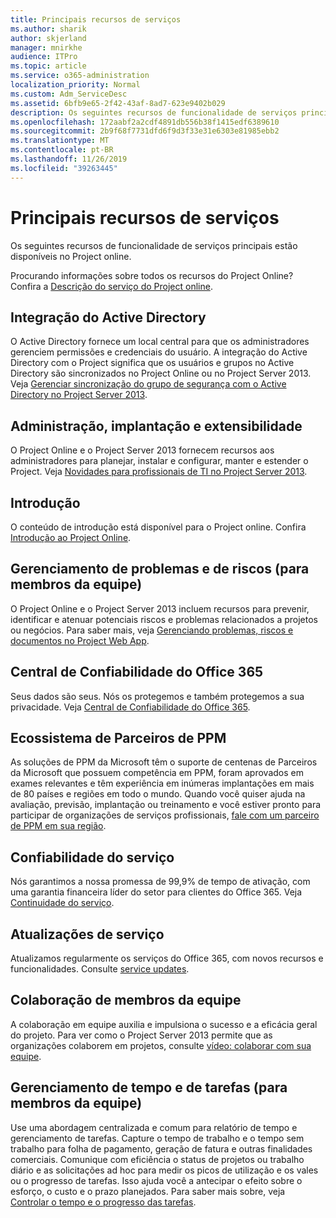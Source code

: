 ```yaml
---
title: Principais recursos de serviços
ms.author: sharik
author: skjerland
manager: mnirkhe
audience: ITPro
ms.topic: article
ms.service: o365-administration
localization_priority: Normal
ms.custom: Adm_ServiceDesc
ms.assetid: 6bfb9e65-2f42-43af-8ad7-623e9402b029
description: Os seguintes recursos de funcionalidade de serviços principais estão disponíveis no Project online.
ms.openlocfilehash: 172aabf2a2cdf4891db556b38f1415edf6389610
ms.sourcegitcommit: 2b9f68f7731dfd6f9d3f33e31e6303e81985ebb2
ms.translationtype: MT
ms.contentlocale: pt-BR
ms.lasthandoff: 11/26/2019
ms.locfileid: "39263445"
---
```

# <a name="core-services-functionality"></a>Principais recursos de serviços

Os seguintes recursos de funcionalidade de serviços principais estão disponíveis no Project online.
  
Procurando informações sobre todos os recursos do Project Online? Confira a [Descrição do serviço do Project online](project-online-service-description.md).
  
## <a name="active-directory-integration"></a>Integração do Active Directory

O Active Directory fornece um local central para que os administradores gerenciem permissões e credenciais do usuário. A integração do Active Directory com o Project significa que os usuários e grupos no Active Directory são sincronizados no Project Online ou no Project Server 2013. Veja [Gerenciar sincronização do grupo de segurança com o Active Directory no Project Server 2013](https://go.microsoft.com/fwlink/p/?LinkId=402631).
  
## <a name="administration-deployment-and-extensibility"></a>Administração, implantação e extensibilidade

O Project Online e o Project Server 2013 fornecem recursos aos administradores para planejar, instalar e configurar, manter e estender o Project. Veja [Novidades para profissionais de TI no Project Server 2013](https://go.microsoft.com/fwlink/p/?LinkId=272017).
  
## <a name="getting-started"></a>Introdução

O conteúdo de introdução está disponível para o Project online. Confira [Introdução ao Project Online](https://support.office.com/en-us/article/Get-started-with-Project-Online-E3E5F64F-ADA5-4F9D-A578-130B2D4E5F11?ui=en-US&amp;rs=en-US&amp;ad=US).
  
## <a name="issues-and-risk-management-for-team-members"></a>Gerenciamento de problemas e de riscos (para membros da equipe)

O Project Online e o Project Server 2013 incluem recursos para prevenir, identificar e atenuar potenciais riscos e problemas relacionados a projetos ou negócios. Para saber mais, veja [Gerenciando problemas, riscos e documentos no Project Web App](https://go.microsoft.com/fwlink/?LinkId=402634).
  
## <a name="office-365-trust-center"></a>Central de Confiabilidade do Office 365

Seus dados são seus. Nós os protegemos e também protegemos a sua privacidade. Veja [Central de Confiabilidade do Office 365](https://go.microsoft.com/fwlink/?LinkId=402637).
  
## <a name="ppm-partner-ecosystem"></a>Ecossistema de Parceiros de PPM

As soluções de PPM da Microsoft têm o suporte de centenas de Parceiros da Microsoft que possuem competência em PPM, foram aprovados em exames relevantes e têm experiência em inúmeras implantações em mais de 80 países e regiões em todo o mundo. Quando você quiser ajuda na avaliação, previsão, implantação ou treinamento e você estiver pronto para participar de organizações de serviços profissionais, [fale com um parceiro de PPM em sua região](https://go.microsoft.com/fwlink/p/?LinkId=272646).
  
## <a name="service-reliability"></a>Confiabilidade do serviço

Nós garantimos a nossa promessa de 99,9% de tempo de ativação, com uma garantia financeira líder do setor para clientes do Office 365. Veja [Continuidade do serviço](https://go.microsoft.com/fwlink/?LinkId=402653).
  
## <a name="service-updates"></a>Atualizações de serviço

Atualizamos regularmente os serviços do Office 365, com novos recursos e funcionalidades. Consulte [service updates](../office-365-platform-service-description/service-updates.md).
  
## <a name="team-member-collaboration"></a>Colaboração de membros da equipe

A colaboração em equipe auxilia e impulsiona o sucesso e a eficácia geral do projeto. Para ver como o Project Server 2013 permite que as organizações colaborem em projetos, consulte [vídeo: colaborar com sua equipe](https://go.microsoft.com/fwlink/?LinkId=402628).
  
## <a name="time-and-task-management-for-team-members"></a>Gerenciamento de tempo e de tarefas (para membros da equipe)

Use uma abordagem centralizada e comum para relatório de tempo e gerenciamento de tarefas. Capture o tempo de trabalho e o tempo sem trabalho para folha de pagamento, geração de fatura e outras finalidades comerciais. Comunique com eficiência o status de projetos ou trabalho diário e as solicitações ad hoc para medir os picos de utilização e os vales ou o progresso de tarefas. Isso ajuda você a antecipar o efeito sobre o esforço, o custo e o prazo planejados. Para saber mais sobre, veja [Controlar o tempo e o progresso das tarefas](https://go.microsoft.com/fwlink/p/?LinkId=271321).
  